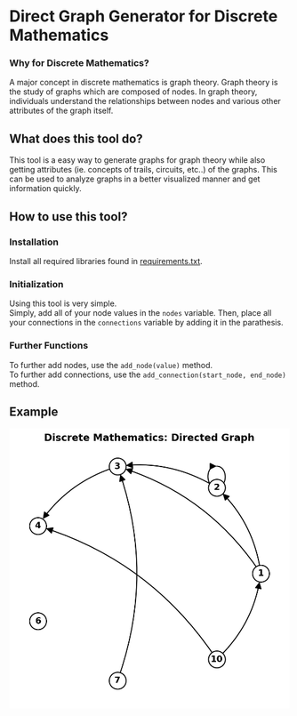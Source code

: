 # Direct Graph Generator for Discrete Mathematics
### Why for Discrete Mathematics?
A major concept in discrete mathematics is graph theory. Graph theory is the study of graphs which are composed of nodes. In graph theory, individuals understand the relationships between nodes and various other attributes of the graph itself.
## What does this tool do?
This tool is a easy way to generate graphs for graph theory while also getting attributes (ie. concepts of trails, circuits, etc..) of the graphs. This can be used to analyze graphs in a better visualized manner and get information quickly.
## How to use this tool?
### Installation
Install all required libraries found in [requirements.txt](requirments.txt).
### Initialization
Using this tool is very simple.  
Simply, add all of your node values in the ```nodes``` variable. Then, place all your connections in the ```connections``` variable by adding it in the parathesis.  
### Further Functions
To further add nodes, use the ```add_node(value)``` method.  
To further add connections, use the ```add_connection(start_node, end_node)``` method.

## Example
![ALT text](./examples/Samplefigure.png)